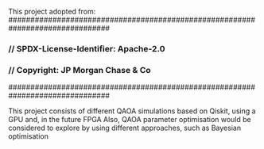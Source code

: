 This project adopted from: 
###############################################################################
### // SPDX-License-Identifier: Apache-2.0
### // Copyright: JP Morgan Chase & Co
###############################################################################

This project consists of different QAOA simulations based on Qiskit, using a GPU and, in the future FPGA
Also, QAOA parameter optimisation would be considered to explore by using different approaches, such as Bayesian optimisation
